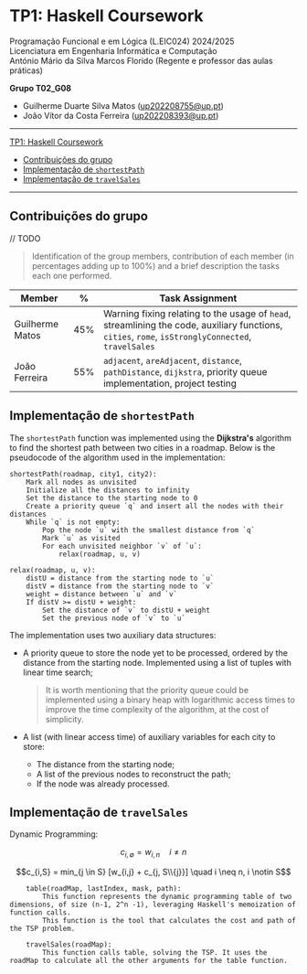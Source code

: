 # TP1: Haskell Coursework

Programação Funcional e em Lógica (L.EIC024) 2024/2025  
Licenciatura em Engenharia Informática e Computação  
António Mário da Silva Marcos Florido (Regente e professor das aulas práticas)

**Grupo T02_G08**

- Guilherme Duarte Silva Matos (up202208755@up.pt)
- João Vítor da Costa Ferreira (up202208393@up.pt)

---

[TP1: Haskell Coursework](#tp1-haskell-coursework)
- [Contribuições do grupo](#contribuições-do-grupo)
- [Implementação de `shortestPath`](#implementação-de-shortestpath)
- [Implementação de `travelSales`](#implementação-de-travelsales)

---

## Contribuições do grupo

// TODO

> Identification of the group members, contribution of each member (in
> percentages adding up to 100%) and a brief description the tasks each one
> performed.

| Member          | %   | Task Assignment                                                                                                                                     |
| --------------- | --- | --------------------------------------------------------------------------------------------------------------------------------------------------- |
| Guilherme Matos | 45% | Warning fixing relating to the usage of `head`, streamlining the code, auxiliary functions, `cities`, `rome`, `isStronglyConnected`, `travelSales`  |
| João Ferreira   | 55% | `adjacent`, `areAdjacent`, `distance`, `pathDistance`, `dijkstra`, priority queue implementation, project testing                                   |

## Implementação de `shortestPath`

The `shortestPath` function was implemented using the **Dijkstra's** algorithm to find the shortest path between two cities in a roadmap.
Below is the pseudocode of the algorithm used in the implementation:

```plaintext
shortestPath(roadmap, city1, city2):
    Mark all nodes as unvisited
    Initialize all the distances to infinity
    Set the distance to the starting node to 0
    Create a priority queue `q` and insert all the nodes with their distances
    While `q` is not empty:
        Pop the node `u` with the smallest distance from `q`
        Mark `u` as visited
        For each unvisited neighbor `v` of `u`:
            relax(roadmap, u, v)

relax(roadmap, u, v):
    distU = distance from the starting node to `u`
    distV = distance from the starting node to `v`
    weight = distance between `u` and `v`
    If distV >= distU + weight:
        Set the distance of `v` to distU + weight
        Set the previous node of `v` to `u`
```

The implementation uses two auxiliary data structures:

- A priority queue to store the node yet to be processed, ordered by the distance from the starting node. Implemented using a list of tuples with linear time search;

  > It is worth mentioning that the priority queue could be implemented using a binary heap with logarithmic access times to improve the time complexity of the algorithm, at the cost of simplicity.

- A list (with linear access time) of auxiliary variables for each city to store:
  - The distance from the starting node;
  - A list of the previous nodes to reconstruct the path;
  - If the node was already processed.

## Implementação de `travelSales`

Dynamic Programming:
```math
c_{i,\emptyset} = w_{i,n} \quad i \neq n
```
```math
c_{i,S} = min_{j \in S} [w_{i,j} + c_{j, S\\{j}}] \quad i \neq n, i \notin S
```

```
    table(roadMap, lastIndex, mask, path):
        This function represents the dynamic programming table of two dimensions, of size (n-1, 2^n -1), leveraging Haskell's memoization of function calls.
        This function is the tool that calculates the cost and path of the TSP problem.

    travelSales(roadMap): 
        This function calls table, solving the TSP. It uses the roadMap to calculate all the other arguments for the table function.
    
```
